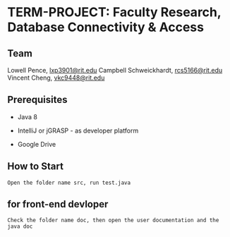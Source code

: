 # TERM-PROJECT: Faculty Research, Database Connectivity & Access


## Team
Lowell Pence, lxp3901@rit.edu 
Campbell Schweickhardt, rcs5166@rit.edu 
Vincent Cheng, vkc9448@rit.edu 


## Prerequisites

- Java 8

- IntelliJ or jGRASP - as developer platform

- Google Drive

## How to Start
    Open the folder name src, run test.java
    
## for front-end devloper 
    Check the folder name doc, then open the user documentation and the java doc
    


